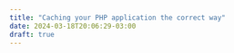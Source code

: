 ```yaml
---
title: "Caching your PHP application the correct way"
date: 2024-03-18T20:06:29-03:00
draft: true
---
```


